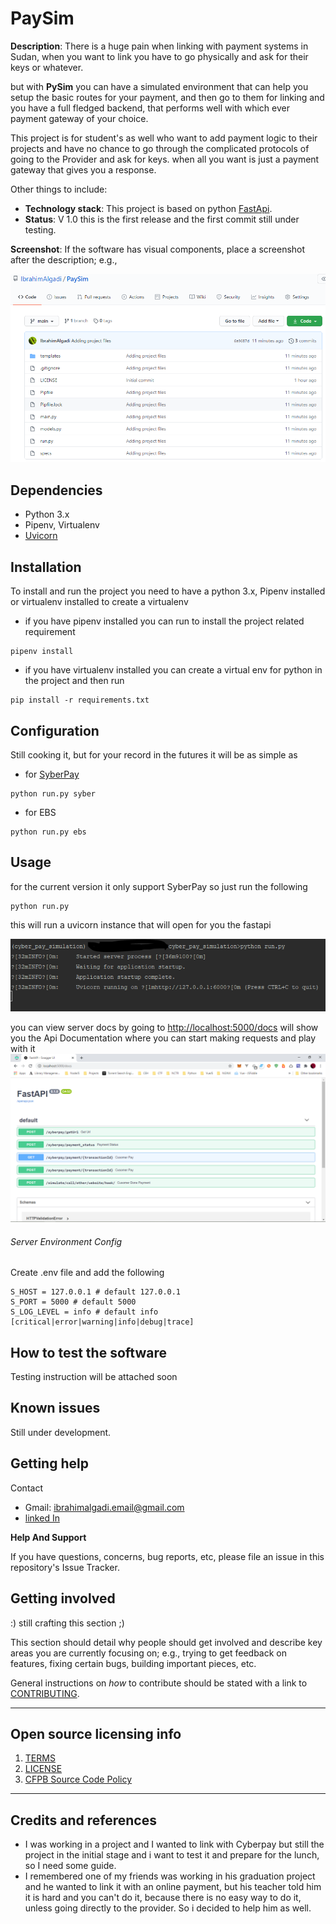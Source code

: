 # PaySim

**Description**:  There is a huge pain when linking with payment
systems in Sudan, when you want to link you have to go physically
and ask for their keys or whatever.

but with **PySim** you can have a simulated environment that can
help you setup the basic routes for your payment, and then go to
them for linking and you have a full fledged backend, that performs
well with which ever payment gateway of your choice.

This project is for student's as well who want to add payment logic
to their projects and have no chance to go through the complicated
protocols of going to the Provider and ask for keys. when all you 
want is just a payment gateway that gives you a response.

 

Other things to include:

  - **Technology stack**: This project is based on python 
  [FastApi](https://fastapi.tiangolo.com/).
  - **Status**:  V 1.0 this is the first release and the first commit 
  still under testing.

**Screenshot**: If the software has visual components, place a screenshot after the description; e.g.,

![](./assets/repo.png)


## Dependencies

- Python 3.x
- Pipenv, Virtualenv
- [Uvicorn](https://www.uvicorn.org/)

## Installation

To install and run the project you need to have a python 3.x, 
Pipenv installed or virtualenv installed to create a virtualenv

- if you have pipenv installed you can run to install the 
project related  requirement
```
pipenv install
```

- if you have virtualenv installed you can create a virtual env 
for python in the project and then run
```
pip install -r requirements.txt
```

## Configuration

Still cooking it, but for your record in the futures it will 
be as simple as
- for [SyberPay](https://www.syberpay.com/)
```
python run.py syber

```

- for EBS
```
python run.py ebs

```

## Usage

for the current version it only support SyberPay so just
run the following
```
python run.py
```
this will run a uvicorn instance that will open for you the fastapi

![](./assets/server_running.png)

you can view server docs by going to 
[http://localhost:5000/docs](http://localhost:5000/docs) will show you
the Api Documentation where you can start making requests and play with 
it
![](./assets/server_docs.png)

###### Server Environment Config

Create .env file and add the following
```
S_HOST = 127.0.0.1 # default 127.0.0.1
S_PORT = 5000 # default 5000 
S_LOG_LEVEL = info # default info [critical|error|warning|info|debug|trace]
```

## How to test the software

Testing instruction will be attached soon

## Known issues

Still under development.

## Getting help

Contact 
- Gmail: ibrahimalgadi.email@gmail.com
- [linked In](https://www.linkedin.com/in/ibrahim-algadi-270503192)

**Help And Support**

If you have questions, concerns, bug reports, 
etc, please file an issue in this repository's 
Issue Tracker.

## Getting involved

:) still crafting this section ;)

This section should detail why people should get involved and describe key areas you are
currently focusing on; e.g., trying to get feedback on features, fixing certain bugs, building
important pieces, etc.

General instructions on _how_ to contribute should be stated with a link to [CONTRIBUTING](CONTRIBUTING.md).


----

## Open source licensing info
1. [TERMS](TERMS.md)
2. [LICENSE](LICENSE)
3. [CFPB Source Code Policy](https://github.com/cfpb/source-code-policy/)


----

## Credits and references 
- I was working in a project and I wanted to link with Cyberpay
but still the project in the initial stage and i want to test
it and prepare for the lunch, so I need some guide.
- I remembered one of my friends was working in his graduation
project and he wanted to link it with an online payment, but his 
teacher told him it is hard and you can't do it, because there is 
no easy way to do it, unless going directly to the provider. So i
decided to help him as well.
